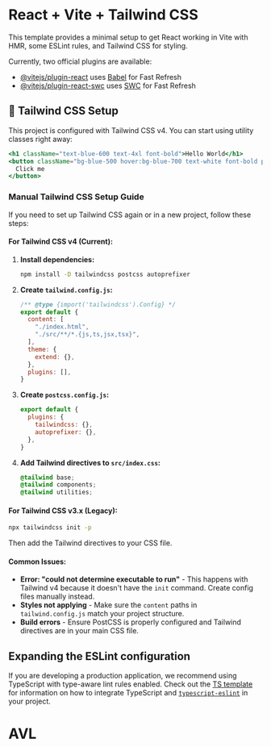 # React + Vite + Tailwind CSS

This template provides a minimal setup to get React working in Vite with HMR, some ESLint rules, and Tailwind CSS for styling.

Currently, two official plugins are available:

- [@vitejs/plugin-react](https://github.com/vitejs/vite-plugin-react/blob/main/packages/plugin-react) uses [Babel](https://babeljs.io/) for Fast Refresh
- [@vitejs/plugin-react-swc](https://github.com/vitejs/vite-plugin-react/blob/main/packages/plugin-react-swc) uses [SWC](https://swc.rs/) for Fast Refresh

## 🎨 Tailwind CSS Setup

This project is configured with Tailwind CSS v4. You can start using utility classes right away:

```jsx
<h1 className="text-blue-600 text-4xl font-bold">Hello World</h1>
<button className="bg-blue-500 hover:bg-blue-700 text-white font-bold py-2 px-4 rounded">
  Click me
</button>
```

### Manual Tailwind CSS Setup Guide

If you need to set up Tailwind CSS again or in a new project, follow these steps:

#### For Tailwind CSS v4 (Current):

1. **Install dependencies:**
   ```bash
   npm install -D tailwindcss postcss autoprefixer
   ```

2. **Create `tailwind.config.js`:**
   ```js
   /** @type {import('tailwindcss').Config} */
   export default {
     content: [
       "./index.html",
       "./src/**/*.{js,ts,jsx,tsx}",
     ],
     theme: {
       extend: {},
     },
     plugins: [],
   }
   ```

3. **Create `postcss.config.js`:**
   ```js
   export default {
     plugins: {
       tailwindcss: {},
       autoprefixer: {},
     },
   }
   ```

4. **Add Tailwind directives to `src/index.css`:**
   ```css
   @tailwind base;
   @tailwind components;
   @tailwind utilities;
   ```

#### For Tailwind CSS v3.x (Legacy):

```bash
npx tailwindcss init -p
```
Then add the Tailwind directives to your CSS file.

#### Common Issues:

- **Error: "could not determine executable to run"** - This happens with Tailwind v4 because it doesn't have the `init` command. Create config files manually instead.
- **Styles not applying** - Make sure the `content` paths in `tailwind.config.js` match your project structure.
- **Build errors** - Ensure PostCSS is properly configured and Tailwind directives are in your main CSS file.

## Expanding the ESLint configuration

If you are developing a production application, we recommend using TypeScript with type-aware lint rules enabled. Check out the [TS template](https://github.com/vitejs/vite/tree/main/packages/create-vite/template-react-ts) for information on how to integrate TypeScript and [`typescript-eslint`](https://typescript-eslint.io) in your project.
# AVL
